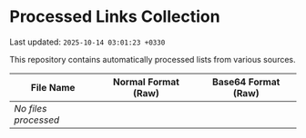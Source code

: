 # Processed Links Collection

Last updated: `2025-10-14 03:01:23 +0330`

This repository contains automatically processed lists from various sources.

| File Name | Normal Format (Raw) | Base64 Format (Raw) |
|-----------|-----------------------|-----------------------|
| *No files processed* | | |
